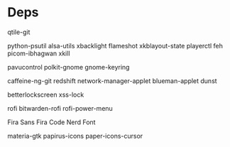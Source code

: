 # Deps

qtile-git

python-psutil
alsa-utils
xbacklight
flameshot
xkblayout-state
playerctl
feh
picom-ibhagwan
xkill

pavucontrol
polkit-gnome
gnome-keyring

caffeine-ng-git
redshift
network-manager-applet
blueman-applet
dunst

betterlockscreen
xss-lock

rofi
bitwarden-rofi
rofi-power-menu

Fira Sans
Fira Code Nerd Font

materia-gtk
papirus-icons
paper-icons-cursor
